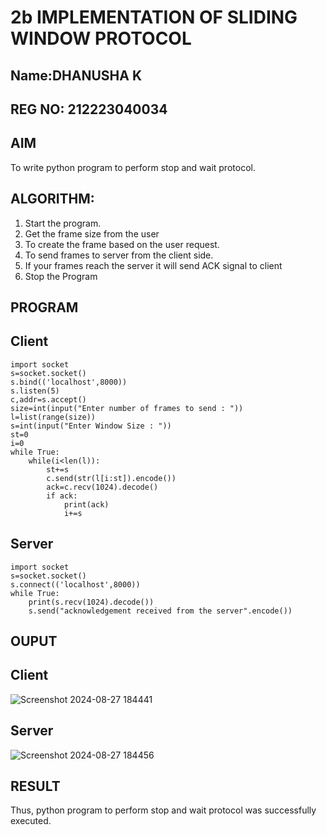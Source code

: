 # 2b IMPLEMENTATION OF SLIDING WINDOW PROTOCOL
## Name:DHANUSHA K
## REG NO: 212223040034
## AIM
To write python program to perform stop and wait protocol.
## ALGORITHM:
1. Start the program.
2. Get the frame size from the user
3. To create the frame based on the user request.
4. To send frames to server from the client side.
5. If your frames reach the server it will send ACK signal to client
6. Stop the Program
## PROGRAM
## Client
```
import socket
s=socket.socket()
s.bind(('localhost',8000))
s.listen(5)
c,addr=s.accept()
size=int(input("Enter number of frames to send : "))
l=list(range(size))
s=int(input("Enter Window Size : "))
st=0
i=0
while True:
    while(i<len(l)):
        st+=s
        c.send(str(l[i:st]).encode())
        ack=c.recv(1024).decode()
        if ack:
            print(ack)
            i+=s
```
## Server
```
import socket
s=socket.socket()
s.connect(('localhost',8000))
while True:
    print(s.recv(1024).decode())
    s.send("acknowledgement received from the server".encode())
```
## OUPUT
## Client
![Screenshot 2024-08-27 184441](https://github.com/user-attachments/assets/fb9332c4-0ffa-4dfd-86b8-fc9d29f17dcb)
## Server
![Screenshot 2024-08-27 184456](https://github.com/user-attachments/assets/514befee-5470-41e1-96f5-dbb515aa10c6)
## RESULT
Thus, python program to perform stop and wait protocol was successfully executed.

